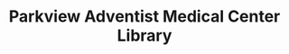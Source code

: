 ---
layout: repo
title: "Parkview Adventist Medical Center Library"
id: 2469
permalink: repos/2469/
---